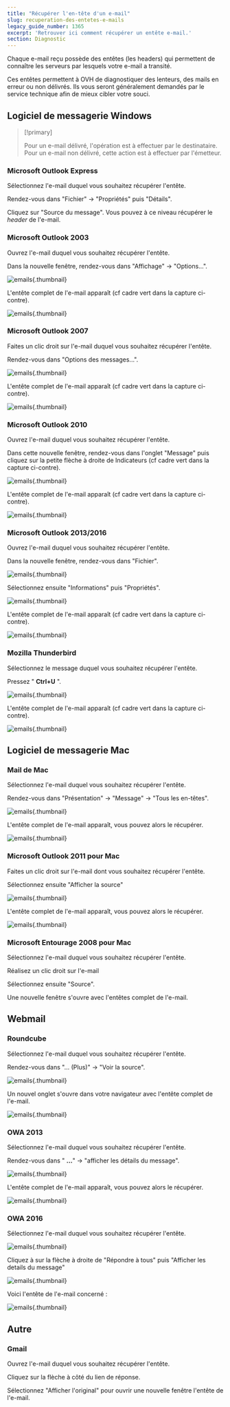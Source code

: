 ```yaml
---
title: "Récupérer l'en-tête d'un e-mail"
slug: recuperation-des-entetes-e-mails
legacy_guide_number: 1365
excerpt: 'Retrouver ici comment récupérer un entête e-mail.'
section: Diagnostic
---
```


Chaque e-mail reçu possède des entêtes (les headers) qui permettent de connaître les serveurs par lesquels votre e-mail a transité.

Ces entêtes permettent à OVH de diagnostiquer des lenteurs, des mails en erreur ou non délivrés. Ils vous seront généralement demandés par le service technique afin de mieux cibler votre souci.


## Logiciel de messagerie Windows


> [!primary]
>
> Pour un e-mail délivré, l'opération est à effectuer par le destinataire. Pour un e-mail non délivré, cette action est à effectuer par l'émetteur.
> 


### Microsoft Outlook Express
Sélectionnez l'e-mail duquel vous souhaitez récupérer l'entête.

Rendez-vous dans "Fichier" -> "Propriétés" puis "Détails".

Cliquez sur "Source du message". Vous pouvez à ce niveau récupérer le *header* de l'e-mail.


### Microsoft Outlook 2003
Ouvrez l'e-mail duquel vous souhaitez récupérer l'entête.

Dans la nouvelle fenêtre, rendez-vous dans "Affichage" -> "Options...".


![emails](images/img_1587.jpg){.thumbnail}

L'entête complet de l'e-mail apparaît (cf cadre vert dans la capture ci- contre).


![emails](images/img_1588.jpg){.thumbnail}


### Microsoft Outlook 2007
Faites un clic droit sur l'e-mail duquel vous souhaitez récupérer l'entête.

Rendez-vous dans "Options des messages...".


![emails](images/img_1590.jpg){.thumbnail}

L'entête complet de l'e-mail apparaît (cf cadre vert dans la capture ci- contre).


![emails](images/img_1592.jpg){.thumbnail}


### Microsoft Outlook 2010
Ouvrez l'e-mail duquel vous souhaitez récupérer l'entête.

Dans cette nouvelle fenêtre, rendez-vous dans l'onglet "Message" puis cliquez sur la petite flèche à droite de Indicateurs (cf cadre vert dans la capture ci-contre).


![emails](images/img_1593.jpg){.thumbnail}

L'entête complet de l'e-mail apparaît (cf cadre vert dans la capture ci- contre).


![emails](images/img_1594.jpg){.thumbnail}


### Microsoft Outlook 2013/2016
Ouvrez l'e-mail duquel vous souhaitez récupérer l'entête.

Dans la nouvelle fenêtre, rendez-vous dans "Fichier".


![emails](images/img_1595.jpg){.thumbnail}

Sélectionnez ensuite "Informations" puis "Propriétés".


![emails](images/img_1596.jpg){.thumbnail}

L'entête complet de l'e-mail apparaît (cf cadre vert dans la capture ci- contre).


![emails](images/img_1597.jpg){.thumbnail}


### Mozilla Thunderbird
Sélectionnez le message duquel vous souhaitez récupérer l'entête.

Pressez " **Ctrl+U** ".


![emails](images/img_1598.jpg){.thumbnail}

L'entête complet de l'e-mail apparaît (cf cadre vert dans la capture ci- contre).


![emails](images/img_1599.jpg){.thumbnail}


## Logiciel de messagerie Mac

### Mail de Mac
Sélectionnez l'e-mail duquel vous souhaitez récupérer l'entête.

Rendez-vous dans "Présentation" -> "Message" -> "Tous les en-têtes".


![emails](images/img_1569.jpg){.thumbnail}

L'entête complet de l'e-mail apparaît, vous pouvez alors le récupérer.


![emails](images/img_1570.jpg){.thumbnail}


### Microsoft Outlook 2011 pour Mac
Faites un clic droit sur l'e-mail dont vous souhaitez récupérer l'entête.

Sélectionnez ensuite "Afficher la source"


![emails](images/img_1565.jpg){.thumbnail}

L'entête complet de l'e-mail apparaît, vous pouvez alors le récupérer.


![emails](images/img_1566.jpg){.thumbnail}


### Microsoft Entourage 2008 pour Mac
Sélectionnez l'e-mail duquel vous souhaitez récupérer l'entête.

Réalisez un clic droit sur l'e-mail

Sélectionnez ensuite "Source".

Une nouvelle fenêtre s'ouvre avec l'entêtes complet de l'e-mail.


## Webmail

### Roundcube
Sélectionnez l'e-mail duquel vous souhaitez récupérer l'entête.

Rendez-vous dans "... (Plus)" -> "Voir la source".


![emails](images/img_1600.jpg){.thumbnail}

Un nouvel onglet s'ouvre dans votre navigateur avec l'entête complet de l'e-mail.


![emails](images/img_1601.jpg){.thumbnail}


### OWA 2013
Sélectionnez l'e-mail duquel vous souhaitez récupérer l'entête.

Rendez-vous dans " **...**" -> "afficher les détails du message".


![emails](images/img_1572.jpg){.thumbnail}

L'entête complet de l'e-mail apparaît, vous pouvez alors le récupérer.


![emails](images/img_1573.jpg){.thumbnail}


### OWA 2016
Sélectionnez l'e-mail duquel vous souhaitez récupérer l'entête.


![emails](images/img_3725.jpg){.thumbnail}

Cliquez à sur la flèche à droite de "Répondre à tous" puis "Afficher les details du message"


![emails](images/img_3727.jpg){.thumbnail}

Voici l'entête de l'e-mail concerné :


![emails](images/img_3728.jpg){.thumbnail}


## Autre

### Gmail
Ouvrez l'e-mail duquel vous souhaitez récupérer l'entête.

Cliquez sur la flèche à côté du lien de réponse.

Sélectionnez "Afficher l'original" pour ouvrir une nouvelle fenêtre l'entête de l'e-mail.